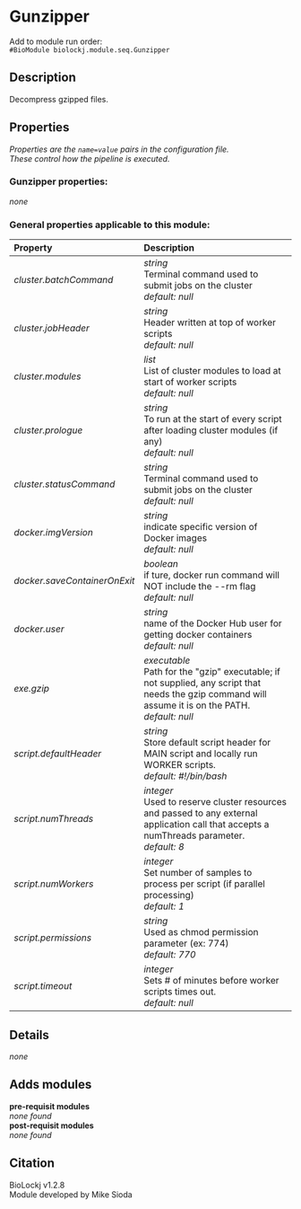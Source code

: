 # Gunzipper
Add to module run order:                    
`#BioModule biolockj.module.seq.Gunzipper`

## Description 
Decompress gzipped files.

## Properties 
*Properties are the `name=value` pairs in the configuration file.*                   
*These control how the pipeline is executed.*
### Gunzipper properties: 
*none*

### General properties applicable to this module: 
| Property| Description |
| :--- | :--- |
| *cluster.batchCommand* | *string* <br>Terminal command used to submit jobs on the cluster<br>*default:  null* |
| *cluster.jobHeader* | *string* <br>Header written at top of worker scripts<br>*default:  null* |
| *cluster.modules* | *list* <br>List of cluster modules to load at start of worker scripts<br>*default:  null* |
| *cluster.prologue* | *string* <br>To run at the start of every script after loading cluster modules (if any)<br>*default:  null* |
| *cluster.statusCommand* | *string* <br>Terminal command used to submit jobs on the cluster<br>*default:  null* |
| *docker.imgVersion* | *string* <br>indicate specific version of Docker images<br>*default:  null* |
| *docker.saveContainerOnExit* | *boolean* <br>if ture, docker run command will NOT include the --rm flag<br>*default:  null* |
| *docker.user* | *string* <br>name of the Docker Hub user for getting docker containers<br>*default:  null* |
| *exe.gzip* | *executable* <br>Path for the "gzip" executable; if not supplied, any script that needs the gzip command will assume it is on the PATH.<br>*default:  null* |
| *script.defaultHeader* | *string* <br>Store default script header for MAIN script and locally run WORKER scripts.<br>*default:  #!/bin/bash* |
| *script.numThreads* | *integer* <br>Used to reserve cluster resources and passed to any external application call that accepts a numThreads parameter.<br>*default:  8* |
| *script.numWorkers* | *integer* <br>Set number of samples to process per script (if parallel processing)<br>*default:  1* |
| *script.permissions* | *string* <br>Used as chmod permission parameter (ex: 774)<br>*default:  770* |
| *script.timeout* | *integer* <br>Sets # of minutes before worker scripts times out.<br>*default:  null* |

## Details 
*none*

## Adds modules 
**pre-requisit modules**                    
*none found*                   
**post-requisit modules**                    
*none found*                   

## Citation 
BioLockj v1.2.8                   
Module developed by Mike Sioda


